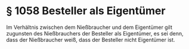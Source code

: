 # § 1058 Besteller als Eigentümer
Im Verhältnis zwischen dem Nießbraucher und dem Eigentümer gilt zugunsten des Nießbrauchers der Besteller als Eigentümer, es sei denn, dass der Nießbraucher weiß, dass der Besteller nicht Eigentümer ist.